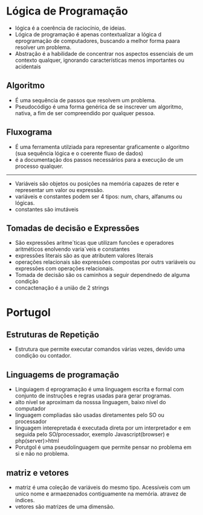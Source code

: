 # Lógica de Programação

- lógica é a coerência de raciocínio, de ideias.
- Lógica de programação é apenas contextualizar a lógica d eprogramação de computadores, buscando a melhor forma paara resolver um problema.
- Abstração é a habilidade de concentrar nos aspectos essenciais de um contexto qualquer, ignorando características menos importantes ou acidentais

## Algoritmo
- É uma sequência de passos que resolvem um problema.
- Pseudocódigo é uma forma genérica de se inscrever um algoritmo, nativa, a fim de ser compreendido por qualquer pessoa.

## Fluxograma
- É uma ferramenta utilziada para representar graficamente o algoritmo (sua sequência lógica e o coerente fluxo de dados)
- é a documentação dos passos necessários para a execução de um processo qualquer.
---
- Variáveis são objetos ou posições na memória capazes de reter e representar um valor ou expressão.
- variáveis e constantes podem ser 4 tipos: num, chars, alfanums ou lógicas.
- constantes são imutáveis
## Tomadas de decisão e Expressões
- São expressões aritme´ticas que utilizam funcões e operadores aritméticos enolvendo varia´veis e constantes
- expressões literais são as que atributem valores literais
- operações relacionais são expressões compostas por outrs variáveis ou expressões com operações relacionais.
- Tomada de decisão são os caminhos a seguir dependnedo de alguma condição
- concactenação é a união de 2 strings

# Portugol

## Estruturas de Repetição
- Estrutura que permite executar comandos várias vezes, devido uma condição ou contador.
## Linguagems de programação
- Linguiagem d eprogramação é uma linguagem escrita e formal com conjunto de instruções e regras usadas para gerar programas.
- alto nível se aproximam da nosssa linguagem, baixo nível do computador
- linguagem compliadas são usadas diretamentes pelo SO ou processador
- linguagem interepretada é executada direta por um interpretador e em seguida pelo SO/processador, exemplo Javascript(browser) e php(server)>html
- Porutgol é uma pseudolinguagem que permite pensar no problema em si e não no problema.
## matriz e vetores
- matriz é uma coleção de variáveis do mesmo tipo. Acessíveis com um unico nome e armaezenados contiguamente na memória. atravez de índices.
- vetores são matrizes de uma dimensão.